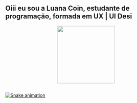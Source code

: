 ## Oiii eu sou a Luana Coin, estudante de programação,  formada em UX | UI Desi  
<div align="center">
  <a href="https://github.com/luanacoin">
  <img height="180em" src="https://github-readme-stats.vercel.app/api?username=luanacoin&show_icons=true&theme=dark&include_all_commits=true&count_private=true"/>
</div>
 
 ##
  <div>
    
  ![Snake animation](https://github.com/luanacoin/luanacoin/blob/output/github-contribution-grid-snake.svg)
 
  </div>
